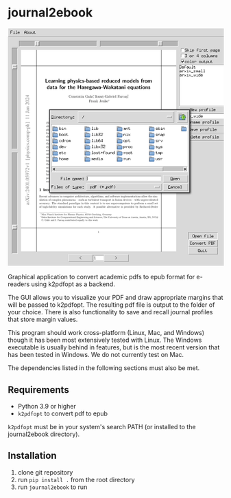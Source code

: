 journal2ebook
=============

![A screenshot of journal2ebook in action](./img/screenshot.png)

Graphical application to convert academic pdfs to epub format for
e-readers using k2pdfopt as a backend.

The GUI allows you to visualize your PDF and draw appropriate margins
that will be passed to k2pdfopt. The resulting pdf file is output to
the folder of your choice. There is also functionality to save and
recall journal profiles that store margin values.

This program should work cross-platform (Linux, Mac, and Windows) though it has been most extensively tested with Linux. The Windows executable is usually behind in features, but is the most recent version that has been tested in Windows. We do not currently test on Mac.

The dependencies listed in the following sections must also be met.

Requirements
------------
* Python 3.9 or higher
* `k2pdfopt` to convert pdf to epub

`k2pdfopt` must be in your system's search PATH (or installed to the journal2ebook directory).

Installation
------------

1. clone git repository
2. run `pip install .` from the root directory
3. run `journal2ebook` to run
